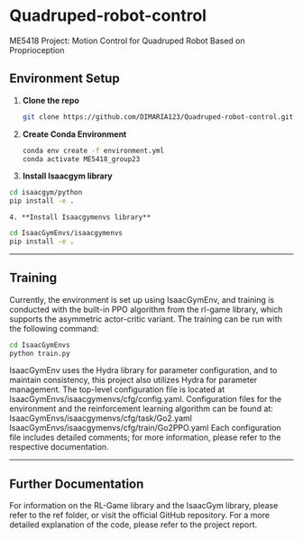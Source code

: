 
# Quadruped-robot-control
ME5418 Project: Motion Control for Quadruped Robot Based on Proprioception

## Environment Setup

1. **Clone the repo**  
   ```bash
   git clone https://github.com/DIMARIA123/Quadruped-robot-control.git
   ```

2. **Create Conda Environment**  
   ```bash
   conda env create -f environment.yml
   conda activate ME5418_group23
   ```
 
 3. **Install Isaacgym library**  
   ```bash
   cd isaacgym/python
   pip install -e .
   ```
   
    4. **Install Isaacgymenvs library**  
   ```bash
   cd IsaacGymEnvs/isaacgymenvs
   pip install -e .
   ```
   
---

## Training

Currently, the environment is set up using IsaacGymEnv, and training is conducted with the built-in PPO algorithm from the rl-game library, which supports the asymmetric actor-critic variant. The training can be run with the following command:
   ```bash
   cd IsaacGymEnvs
   python train.py
   ```
IsaacGymEnv uses the Hydra library for parameter configuration, and to maintain consistency, this project also utilizes Hydra for parameter management. The top-level configuration file is located at 
IsaacGymEnvs/isaacgymenvs/cfg/config.yaml. 
Configuration files for the environment and the reinforcement learning algorithm can be found at:
IsaacGymEnvs/isaacgymenvs/cfg/task/Go2.yaml
IsaacGymEnvs/isaacgymenvs/cfg/train/Go2PPO.yaml 
Each configuration file includes detailed comments; for more information, please refer to the respective documentation.

---

## Further Documentation

For information on the RL-Game library and the IsaacGym library, please refer to the ref folder, or visit the official GitHub repository. For a more detailed explanation of the code, please refer to the project report.

